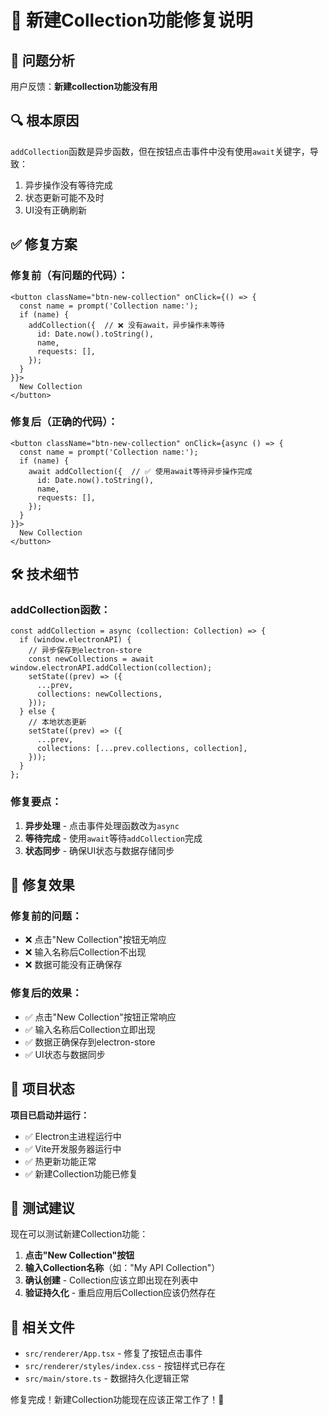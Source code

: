 # 🔧 新建Collection功能修复说明

## 🐛 问题分析
用户反馈：**新建collection功能没有用**

## 🔍 根本原因
`addCollection`函数是异步函数，但在按钮点击事件中没有使用`await`关键字，导致：
1. 异步操作没有等待完成
2. 状态更新可能不及时
3. UI没有正确刷新

## ✅ 修复方案

### **修复前（有问题的代码）：**
```tsx
<button className="btn-new-collection" onClick={() => {
  const name = prompt('Collection name:');
  if (name) {
    addCollection({  // ❌ 没有await，异步操作未等待
      id: Date.now().toString(),
      name,
      requests: [],
    });
  }
}}>
  New Collection
</button>
```

### **修复后（正确的代码）：**
```tsx
<button className="btn-new-collection" onClick={async () => {
  const name = prompt('Collection name:');
  if (name) {
    await addCollection({  // ✅ 使用await等待异步操作完成
      id: Date.now().toString(),
      name,
      requests: [],
    });
  }
}}>
  New Collection
</button>
```

## 🛠️ 技术细节

### **addCollection函数：**
```tsx
const addCollection = async (collection: Collection) => {
  if (window.electronAPI) {
    // 异步保存到electron-store
    const newCollections = await window.electronAPI.addCollection(collection);
    setState((prev) => ({
      ...prev,
      collections: newCollections,
    }));
  } else {
    // 本地状态更新
    setState((prev) => ({
      ...prev,
      collections: [...prev.collections, collection],
    }));
  }
};
```

### **修复要点：**
1. **异步处理** - 点击事件处理函数改为`async`
2. **等待完成** - 使用`await`等待`addCollection`完成
3. **状态同步** - 确保UI状态与数据存储同步

## 🎯 修复效果

### **修复前的问题：**
- ❌ 点击"New Collection"按钮无响应
- ❌ 输入名称后Collection不出现
- ❌ 数据可能没有正确保存

### **修复后的效果：**
- ✅ 点击"New Collection"按钮正常响应
- ✅ 输入名称后Collection立即出现
- ✅ 数据正确保存到electron-store
- ✅ UI状态与数据同步

## 🚀 项目状态

**项目已启动并运行：**
- ✅ Electron主进程运行中
- ✅ Vite开发服务器运行中
- ✅ 热更新功能正常
- ✅ 新建Collection功能已修复

## 🧪 测试建议

现在可以测试新建Collection功能：

1. **点击"New Collection"按钮**
2. **输入Collection名称**（如："My API Collection"）
3. **确认创建** - Collection应该立即出现在列表中
4. **验证持久化** - 重启应用后Collection应该仍然存在

## 📝 相关文件

- `src/renderer/App.tsx` - 修复了按钮点击事件
- `src/renderer/styles/index.css` - 按钮样式已存在
- `src/main/store.ts` - 数据持久化逻辑正常

修复完成！新建Collection功能现在应该正常工作了！🎯

